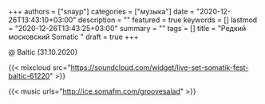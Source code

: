 +++
authors = ["snayp"]
categories = ["музыка"]
date = "2020-12-26T13:43:10+03:00"
description = ""
featured = true
keywords = []
lastmod = "2020-12-26T13:43:25+03:00"
summary = ""
tags = []
title = "Редкий московский Somatic "
draft = true
+++

@ Baltic (31.10.2020)

{{< mixcloud src="https://soundcloud.com/widget/live-set-somatik-fest-baltic-61220" >}}

{{< music urls="http://ice.somafm.com/groovesalad" >}}